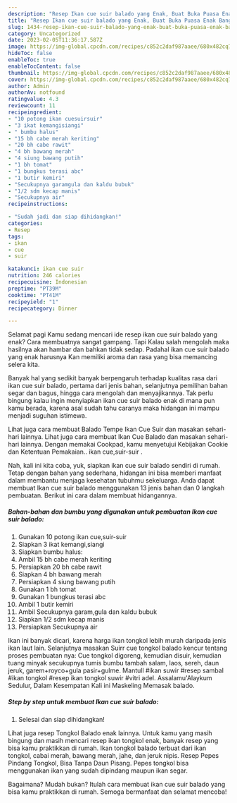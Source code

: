 ```yaml
---
description: "Resep Ikan cue suir balado yang Enak, Buat Buka Puasa Enak Banget"
title: "Resep Ikan cue suir balado yang Enak, Buat Buka Puasa Enak Banget"
slug: 1434-resep-ikan-cue-suir-balado-yang-enak-buat-buka-puasa-enak-banget
category: Uncategorized
date: 2023-02-05T11:36:17.587Z
image: https://img-global.cpcdn.com/recipes/c852c2daf987aaee/680x482cq70/ikan-cue-suir-balado-foto-resep-utama.jpg
hideToc: false
enableToc: true
enableTocContent: false
thumbnail: https://img-global.cpcdn.com/recipes/c852c2daf987aaee/680x482cq70/ikan-cue-suir-balado-foto-resep-utama.jpg
cover: https://img-global.cpcdn.com/recipes/c852c2daf987aaee/680x482cq70/ikan-cue-suir-balado-foto-resep-utama.jpg
author: Admin
authorAv: notfound
ratingvalue: 4.3
reviewcount: 11
recipeingredient:
- "10 potong ikan cuesuirsuir"
- "3 ikat kemangisiangi"
- " bumbu halus"
- "15 bh cabe merah keriting"
- "20 bh cabe rawit"
- "4 bh bawang merah"
- "4 siung bawang putih"
- "1 bh tomat"
- "1 bungkus terasi abc"
- "1 butir kemiri"
- "Secukupnya garamgula dan kaldu bubuk"
- "1/2 sdm kecap manis"
- "Secukupnya air"
recipeinstructions:

- "Sudah jadi dan siap dihidangkan!"
categories:
- Resep
tags:
- ikan
- cue
- suir

katakunci: ikan cue suir 
nutrition: 246 calories
recipecuisine: Indonesian
preptime: "PT39M"
cooktime: "PT41M"
recipeyield: "1"
recipecategory: Dinner

---
```



Selamat pagi Kamu sedang mencari ide resep ikan cue suir balado yang enak? Cara membuatnya sangat gampang. Tapi Kalau salah mengolah maka hasilnya akan hambar dan bahkan tidak sedap. Padahal ikan cue suir balado yang enak harusnya Kan memiliki aroma dan rasa yang bisa memancing selera kita.


Banyak hal yang sedikit banyak berpengaruh terhadap kualitas rasa dari ikan cue suir balado, pertama dari jenis bahan, selanjutnya pemilihan bahan segar dan bagus, hingga cara mengolah dan menyajikannya. Tak perlu bingung kalau ingin menyiapkan ikan cue suir balado enak di mana pun kamu berada, karena asal sudah tahu caranya maka hidangan ini mampu menjadi suguhan istimewa.

Lihat juga cara membuat Balado Tempe Ikan Cue Suir dan masakan sehari-hari lainnya. Lihat juga cara membuat Ikan Cue Balado dan masakan sehari-hari lainnya. Dengan memakai Cookpad, kamu menyetujui Kebijakan Cookie dan Ketentuan Pemakaian.. ikan cue,suir-suir .


Nah, kali ini kita coba, yuk, siapkan ikan cue suir balado sendiri di rumah. Tetap dengan bahan yang sederhana, hidangan ini bisa memberi manfaat dalam membantu menjaga kesehatan tubuhmu sekeluarga. Anda dapat membuat Ikan cue suir balado menggunakan 13 jenis bahan dan 0 langkah pembuatan. Berikut ini cara dalam membuat hidangannya.

<!--inarticleads1-->

##### Bahan-bahan dan bumbu yang digunakan untuk pembuatan Ikan cue suir balado:

1. Gunakan 10 potong ikan cue,suir-suir
1. Siapkan 3 ikat kemangi,siangi
1. Siapkan  bumbu halus:
1. Ambil 15 bh cabe merah keriting
1. Persiapkan 20 bh cabe rawit
1. Siapkan 4 bh bawang merah
1. Persiapkan 4 siung bawang putih
1. Gunakan 1 bh tomat
1. Gunakan 1 bungkus terasi abc
1. Ambil 1 butir kemiri
1. Ambil Secukupnya garam,gula dan kaldu bubuk
1. Siapkan 1/2 sdm kecap manis
1. Persiapkan Secukupnya air


Ikan ini banyak dicari, karena harga ikan tongkol lebih murah daripada jenis ikan laut lain. Selanjutnya masakan Suirr cue tongkol balado kencur tentang proses pembuatan nya: Cue tongkol digoreng, kemudian disuir, kemudian tuang minyak secukupnya tumis bumbu tambah salam, laos, sereh, daun jeruk, garem+royco+gula pasir+gulme. Mantull #ikan suwir #resep sambal #ikan tongkol #resep ikan tongkol suwir #vitri adel. Assalamu&#39;Alaykum Sedulur, Dalam Kesempatan Kali ini Maskeling Memasak balado. 

<!--inarticleads2-->

##### Step by step untuk membuat Ikan cue suir balado:


1. Selesai dan siap dihidangkan!

Lihat juga resep Tongkol Balado enak lainnya. Untuk kamu yang masih bingung dan masih mencari resep ikan tongkol enak, banyak resep yang bisa kamu praktikkan di rumah. Ikan tongkol balado terbuat dari ikan tongkol, cabai merah, bawang merah, jahe, dan jeruk nipis. Resep Pepes Pindang Tongkol, Bisa Tanpa Daun Pisang. Pepes tongkol bisa menggunakan ikan yang sudah dipindang maupun ikan segar. 

Bagaimana? Mudah bukan? Itulah cara membuat ikan cue suir balado yang bisa kamu praktikkan di rumah. Semoga bermanfaat dan selamat mencoba!
